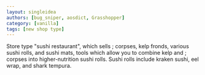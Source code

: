 ```yaml
---
layout: singleidea
authors: [bug_sniper, aosdict, Grasshopper]
category: [vanilla]
tags: [new shop type]
---
```

Store type "sushi restaurant", which sells ; corpses, kelp fronds, various sushi rolls, and sushi mats, tools which allow you to combine kelp and ; corpses into higher-nutrition sushi rolls. Sushi rolls include kraken sushi, eel wrap, and shark tempura.
